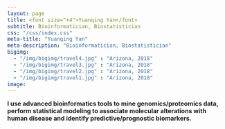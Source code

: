 ```yaml
---
layout: page
title: <font size="+4">Yuanqing Yan</font> 
subtitle: Bioinformatician, Biostatistician
css: "/css/index.css"
meta-title: "Yuanqing Yan"
meta-description: "Bioinformatician, Biostatistician"
bigimg:
  - "/img/bigimg/travel4.jpg" : "Arizona, 2018"
  - "/img/bigimg/travel3.jpg" : "Arizona, 2018"
  - "/img/bigimg/travel2.jpg" : "Arizona, 2018"
  - "/img/bigimg/travel1.jpg" : "Arizona, 2018"
image:
---
```

<div style="text-align:left">
<strong>I use advanced bioinformatics tools to mine genomics/proteomics data, perform statistical modeling to associate molecular alterations with human disease and identify predictive/prognostic biomarkers.</strong> 
</div>


